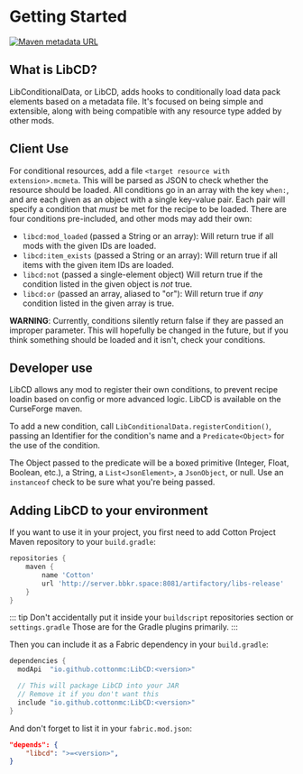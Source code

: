 # Getting Started

[![Maven metadata URL](https://img.shields.io/maven-metadata/v/http/server.bbkr.space:8081/artifactory/libs-release/io/github/cottonmc/LibCD/maven-metadata.xml.svg)](http://server.bbkr.space:8081/artifactory/libs-release/io/github/cottonmc/LibCD)

## What is LibCD?

LibConditionalData, or LibCD, adds hooks to conditionally load data pack elements based on a metadata file. It's focused on being simple and extensible, along with being compatible with any resource type added by other mods.

## Client Use
For conditional resources, add a file `<target resource with extension>.mcmeta`. This will be parsed as JSON to check whether the resource should be loaded. All conditions go in an array with the key `when:`, and are each given as an object with a single key-value pair. Each pair will specify a condition that *must* be met for the recipe to be loaded. There are four conditions pre-included, and other mods may add their own:

- `libcd:mod_loaded` (passed a String or an array): Will return true if all mods with the given IDs are loaded.
- `libcd:item_exists` (passed a String or an array): Will return true if all items with the given item IDs are loaded.
- `libcd:not` (passed a single-element object) Will return true if the condition listed in the given object is *not* true.
- `libcd:or` (passed an array, aliased to "or"): Will return true if *any* condition listed in the given array is true.

**WARNING**: Currently, conditions silently return false if they are passed an improper parameter. This will hopefully be changed in the future, but if you think something should be loaded and it isn't, check your conditions.

## Developer use
LibCD allows any mod to register their own conditions, to prevent recipe loadin based on config or more advanced logic. LibCD is available on the CurseForge maven.

To add a new condition, call `LibConditionalData.registerCondition()`, passing an Identifier for the condition's name and a `Predicate<Object>` for the use of the condition.

The Object passed to the predicate will be a boxed primitive (Integer, Float, Boolean, etc.), a String, a `List<JsonElement>`, a `JsonObject`, or null. Use an `instanceof` check to be sure what you're being passed.

## Adding LibCD to your environment

If you want to use it in your project, you
first need to add Cotton Project Maven repository to your
`build.gradle`:

``` groovy
repositories {
    maven {
        name 'Cotton'
        url 'http://server.bbkr.space:8081/artifactory/libs-release'
    }
}
```

::: tip
Don't accidentally put it inside your `buildscript` repositories
section or `settings.gradle` Those are for the Gradle plugins
primarily.
:::

Then you can include it as a Fabric dependency in your `build.gradle`:

``` groovy
dependencies {
  modApi  "io.github.cottonmc:LibCD:<version>"

  // This will package LibCD into your JAR
  // Remove it if you don't want this
  include "io.github.cottonmc:LibCD:<version>"
}
```

And don't forget to list it in your `fabric.mod.json`:

``` json
"depends": {
    "libcd": ">=<version>",
}
```
